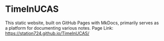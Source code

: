 # TimeInUCAS

This static website, built on GitHub Pages with MkDocs, primarily serves as a platform for documenting various notes.
Page Link: https://station724.github.io/TimeInUCAS/